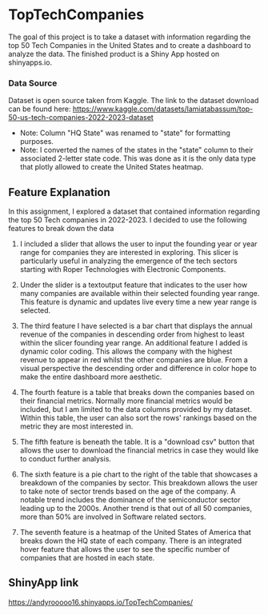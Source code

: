 # TopTechCompanies

The goal of this project is to take a dataset with information regarding the top 50 Tech Companies in the United States and to create a dashboard to analyze the data. The finished product is a Shiny 
App hosted on shinyapps.io.

### Data Source

Dataset is open source taken from Kaggle. The link to the dataset download can be found here: https://www.kaggle.com/datasets/lamiatabassum/top-50-us-tech-companies-2022-2023-dataset
- Note: Column "HQ State" was renamed to "state" for formatting purposes.
- Note: I converted the names of the states in the "state" column to their associated 2-letter state code. This was done as it is the only data type that plotly allowed to create the United States heatmap.

## Feature Explanation

In this assignment, I explored a dataset that contained information regarding the top 50 Tech companies in 2022-2023. I decided to use the following features to break down the data

 1. I included a slider that allows the user to input the founding year or year range for companies they are interested in exploring. This slicer is particularly useful in analyzing
 the emergence of the tech sectors starting with Roper Technologies with Electronic Components.

2. Under the slider is a textoutput feature that indicates to the user how many companies are available within their selected founding year range. This feature is dynamic and updates
live every time a new year range is selected.

3. The third feature I have selected is a bar chart that displays the annual revenue of the companies in descending order from highest to least within the slicer founding year range.
An additional feature I added is dynamic color coding. This allows the company with the highest revenue to appear in red whilst the other companies are blue. From a visual perspective
the descending order and difference in color hope to make the entire dashboard more aesthetic.

4. The fourth feature is a table that breaks down the companies based on their financial metrics. Normally more financial metrics would be included, but I am limited to the data columns
provided by my dataset. Within this table, the user can also sort the rows' rankings based on the metric they are most interested in.

5. The fifth feature is beneath the table. It is a "download csv" button that allows the user to download the financial metrics in case they would like to conduct further analysis.

6. The sixth feature is a pie chart to the right of the table that showcases a breakdown of the companies by sector. This breakdown allows the user to take note of sector trends based on
the age of the company. A notable trend includes the dominance of the semiconductor sector leading up to the 2000s. Another trend is that out of all 50 companies,
more than 50% are involved in Software related sectors.

7. The seventh feature is a heatmap of the United States of America that breaks down the HQ state of each company. There is an integrated hover feature that allows the user to see the
specific number of companies that are hosted in each state.

## ShinyApp link

https://andyrooooo16.shinyapps.io/TopTechCompanies/
